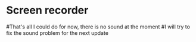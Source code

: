# Screen recorder
#That's all I could do for now, there is no sound at the moment
#I will try to fix the sound problem for the next update
